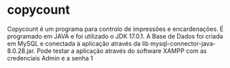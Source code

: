 # copycount
Copycount é um programa para controlo de impressões e encardenações.
É programado em JAVA e foi utilizado o JDK 17.0.1. 
A Base de Dados foi criada em MySQL e conectada à aplicação através da lib mysql-connector-java-8.0.28.jar.
Pode testar a aplicação através do software XAMPP com as credenciais Admin e a senha 1
